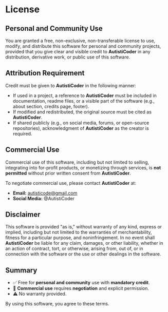 # License

## Personal and Community Use
You are granted a free, non-exclusive, non-transferable license to use, modify, and distribute this software for personal and community projects, provided that you give clear and visible credit to **AutistiCoder** in any distribution, derivative work, or public use of this software.

## Attribution Requirement
Credit must be given to **AutistiCoder** in the following manner:
- If used in a project, a reference to **AutistiCoder** must be included in documentation, readme files, or a visible part of the software (e.g., about section, credits page, footer).
- If modified and redistributed, the original source must be cited as **AutistiCoder**.
- If shared publicly (e.g., on social media, forums, or open-source repositories), acknowledgment of **AutistiCoder** as the creator is required.

## Commercial Use
Commercial use of this software, including but not limited to selling, integrating into for-profit products, or monetizing through services, is **not permitted** without prior written consent from **AutistiCoder**.

To negotiate commercial use, please contact **AutistiCoder** at:
- **Email:** autisticode@gmail.com
- **Social Media:** @AutistiCoder

## Disclaimer
This software is provided "as is," without warranty of any kind, express or implied, including but not limited to the warranties of merchantability, fitness for a particular purpose, and noninfringement. In no event shall **AutistiCoder** be liable for any claim, damages, or other liability, whether in an action of contract, tort, or otherwise, arising from, out of, or in connection with the software or the use or other dealings in the software.

## Summary
- ✅ Free for **personal and community** use with **mandatory credit**.
- 🚫 **Commercial use** requires **negotiation** and explicit permission.
- ⚠️ No warranty provided.

By using this software, you agree to these terms.
